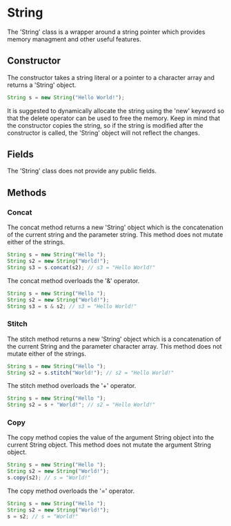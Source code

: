 # String
The 'String' class is a wrapper around a string pointer which provides memory managment and other useful features.

## Constructor
The constructor takes a string literal or a pointer to a character array and returns a 'String' object.

```js
String s = new String("Hello World!");
```

It is suggested to dynamically allocate the string using the 'new' keyword so that the delete operator can be used to free the memory.  Keep in mind that the constructor copies the string, so if the string is modified after the constructor is called, the 'String' object will not reflect the changes.

## Fields

The 'String' class does not provide any public fields.

## Methods

### Concat
The concat method returns a new 'String' object which is the concatenation of the current string and the parameter string. This method does not mutate either of the strings.

```js
String s = new String("Hello ");
String s2 = new String("World!");
String s3 = s.concat(s2); // s3 = "Hello World!"
```
The concat method overloads the '&' operator.

```js
String s = new String("Hello ");
String s2 = new String("World!");
String s3 = s & s2; // s3 = "Hello World!"
```

### Stitch
The stitch method returns a new 'String' object which is a concatenation of the current String and the parameter character array. This method does not mutate either of the strings.

```js
String s = new String("Hello ");
String s2 = s.stitch("World!"); // s2 = "Hello World!"
```
The stitch method overloads the '+' operator.

```js
String s = new String("Hello ");
String s2 = s + "World!"; // s2 = "Hello World!"
```

### Copy
The copy method copies the value of the argument String object into the current String object.  This method does not mutate the argument String object.

```js
String s = new String("Hello ");
String s2 = new String("World!");
s.copy(s2); // s = "World!"
```
The copy method overloads the '=' operator.

```js
String s = new String("Hello ");
String s2 = new String("World!");
s = s2; // s = "World!"
```